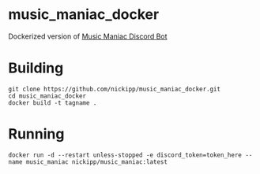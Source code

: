 # music_maniac_docker
Dockerized version of [Music Maniac Discord Bot](https://github.com/MasterReach1/discord-bots)

# Building

```
git clone https://github.com/nickipp/music_maniac_docker.git
cd music_maniac_docker
docker build -t tagname .
```

# Running

```
docker run -d --restart unless-stopped -e discord_token=token_here --name music_maniac nickipp/music_maniac:latest
```
